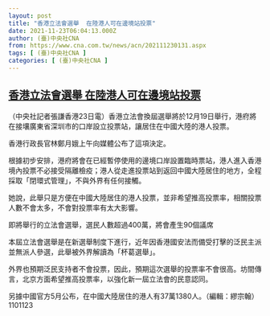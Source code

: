 ```yaml
---
layout: post
title: "香港立法會選舉  在陸港人可在邊境站投票"
date: 2021-11-23T06:04:13.000Z
author: (臺)中央社CNA
from: https://www.cna.com.tw/news/acn/202111230131.aspx
tags: [ (臺)中央社CNA ]
categories: [ (臺)中央社CNA ]
---
```

<!--1637647453000-->
[香港立法會選舉  在陸港人可在邊境站投票](https://www.cna.com.tw/news/acn/202111230131.aspx)
------

<div>
<div></div><div><p>（中央社記者張謙香港23日電）香港立法會換屆選舉將於12月19日舉行，港府將在接壤廣東省深圳市的口岸設立投票站，讓居住在中國大陸的港人投票。</p><p>香港行政長官林鄭月娥上午向媒體公布了這項決定。</p><p>根據初步安排，港府將會在已經暫停使用的邊境口岸設置臨時票站，港人進入香港境內投票不必接受隔離檢疫；港人從走進投票站到返回中國大陸居住的地方，全程採取「閉環式管理」，不與外界有任何接觸。</p><p>她說，此舉只是方便在中國大陸居住的港人投票，並非希望推高投票率，相關投票人數不會太多，不會對投票率有太大影響。</p><p>即將舉行的立法會選舉，選民人數超過400萬，將會產生90個議席</p><p>本屆立法會選舉是在新選舉制度下進行，近年因香港國安法而備受打擊的泛民主派並無派人參選，此舉被外界解讀為「杯葛選舉」。</p><p>外界也預期泛民支持者不會投票，因此，預期這次選舉的投票率不會很高。坊間傳言，北京方面希望推高投票率，以強化新一屆立法會的民意認同。</p><p>另據中國官方5月公布，在中國大陸居住的港人有37萬1380人。（編輯：繆宗翰）1101123</p></div>
</div>

